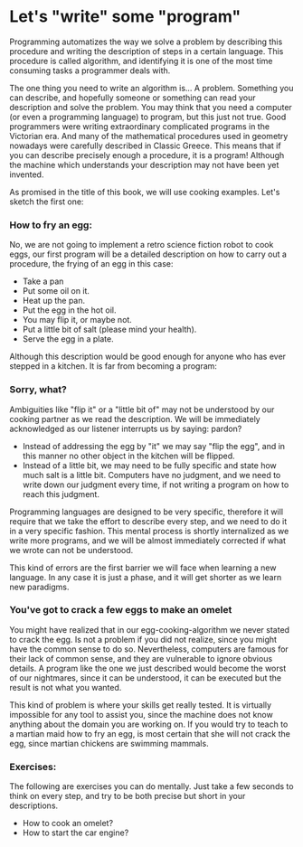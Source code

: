 # Let's "write" some "program"

Programming automatizes the way we solve a problem by describing this procedure and writing the description of steps in a certain language. This procedure is
called algorithm, and identifying it is one of the most time consuming tasks a programmer deals with.

The one thing you need to write an algorithm is... A problem. Something you can describe, and hopefully someone or something can read your description and solve
the problem. You may think that you need a computer (or even a programming language) to program, but this just not true. Good programmers were writing
extraordinary complicated programs in the Victorian era. And many of the mathematical procedures used in geometry nowadays were carefully described in Classic
Greece. This means that if you can describe precisely enough a procedure, it is a program! Although the machine which understands your description may not have
been yet invented.

As promised in the title of this book, we will use cooking examples. Let's sketch the first one:

### How to fry an egg:
No, we are not going to implement a retro science fiction robot to cook eggs, our first program will be a detailed description on how to carry out a procedure,
the frying of an egg in this case:

- Take a pan
- Put some oil on it.
- Heat up the pan.
- Put the egg in the hot oil.
- You may flip it, or maybe not.
- Put a little bit of salt (please mind your health).
- Serve the egg in a plate.

Although this description would be good enough for anyone who has ever stepped in a kitchen. It is far from becoming a program:

### Sorry, what?

Ambiguities like "flip it" or a "little bit of" may not be understood by our cooking partner as we read the description. We will be immediately acknowledged as
our listener interrupts us by saying: pardon?

- Instead of addressing the egg by "it" we may say "flip the egg", and in this manner no other object in the kitchen will be flipped.
- Instead of a little bit, we may need to be fully specific and state how much salt is a little bit. Computers have no judgment, and we need to write down our
judgment every time, if not writing a program on how to reach this judgment.

Programming languages are designed to be very specific, therefore it will require that we take the effort to describe every step, and we need to do it in a very
specific fashion. This mental process is shortly internalized as we write more programs, and we will be almost immediately corrected if what we wrote can not be
understood.

This kind of errors are the first barrier we will face when learning a new language. In any case it is just a phase, and it will get shorter as we learn new
paradigms.

### You've got to crack a few eggs to make an omelet

You might have realized that in our egg-cooking-algorithm we never stated to crack the egg. Is not a problem if you did not realize, since you might have the
common sense to do so. Nevertheless, computers are famous for their lack of common sense, and they are vulnerable to ignore obvious details. A program like the
one we just described would become the worst of our nightmares, since it can be understood, it can be executed but the result is not what you wanted.

This kind of problem is where your skills get really tested. It is virtually impossible for any tool to assist you, since the machine does not know anything
about the domain you are working on. If you would try to teach to a martian maid how to fry an egg, is most certain that she will not crack the egg, since
martian chickens are swimming mammals.

### Exercises:
The following are exercises you can do mentally. Just take a few seconds to think on every step, and try to be both precise but short in your descriptions.

- How to cook an omelet?
- How to start the car engine?


